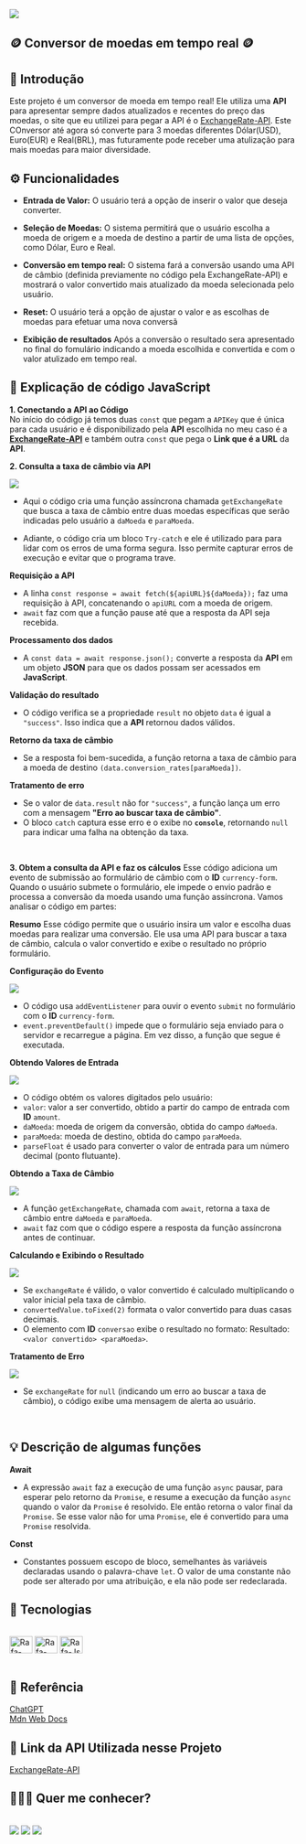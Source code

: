 ![](img/2.png)
## **🪙 Conversor de moedas em tempo real 🪙**
## **📖 Introdução**
Este projeto é um conversor de moeda em tempo real!
Ele utiliza uma **API** para apresentar sempre dados atualizados e recentes do preço das moedas, o site que eu utilizei para pegar a API é o [ExchangeRate-API](https://app.exchangerate-api.com). Este COnversor até agora só converte para 3 moedas diferentes Dólar(USD), Euro(EUR) e Real(BRL), mas futuramente pode receber uma atulização para mais moedas para maior diversidade.

## **⚙️ Funcionalidades**
* **Entrada de Valor:** 
O usuário terá a opção de inserir o valor que deseja converter.

* **Seleção de Moedas:** 
O sistema permitirá que o usuário escolha a moeda de origem e a moeda de destino a partir de uma lista de opções, como Dólar, Euro e Real.

* **Conversão em tempo real:**
 O sistema fará a conversão usando uma API de câmbio (definida previamente no código pela ExchangeRate-API) e mostrará o valor convertido mais atualizado da moeda selecionada pelo usuário.

* **Reset:**
O usuário terá a opção de ajustar o valor e as escolhas de moedas para efetuar uma nova conversã

* **Exibição de resultados**
Após a conversão o resultado sera apresentado no final do fomulário indicando a moeda escolhida e convertida e com o valor atulizado em tempo real.


## **📖 Explicação de código JavaScript**

**1. Conectando a API ao Código**
<br>
No início do código já temos duas `const` que pegam a `APIKey` que é única para cada usuário e é disponibilizado pela **API** escolhida no meu caso é a **[ExchangeRate-API](https://app.exchangerate-api.com)** e também outra `const` que pega o **Link que é a URL** da **API**.

**2. Consulta a taxa de câmbio via API** 

![](img/3.png)

* Aqui o código cria uma função assíncrona chamada `getExchangeRate` que busca a taxa de câmbio entre duas moedas específicas que serão indicadas pelo usuário a `daMoeda` e `paraMoeda`.

* Adiante, o código cria um bloco `Try-catch` e ele é utilizado para para lidar com os erros de uma forma segura. Isso permite capturar erros de execução e evitar que o programa trave.

**Requisição a API**
<br>

* A linha `const response = await fetch(${apiURL}${daMoeda});` faz uma requisição à API, concatenando o `apiURL` com a moeda de origem.
* `await` faz com que a função pause até que a resposta da API seja recebida.

**Processamento dos dados**
<br>

* A `const data = await response.json();` converte a resposta da **API** em um objeto **JSON** para que os dados possam ser acessados em **JavaScript**.

**Validação do resultado**

* O código verifica se a propriedade `result` no objeto `data` é igual a `"success"`. Isso indica que a **API** retornou dados válidos.

**Retorno da taxa de câmbio**
* Se a resposta foi bem-sucedida, a função retorna a taxa de câmbio para a moeda de destino `(data.conversion_rates[paraMoeda])`.

**Tratamento de erro**
* Se o valor de `data.result` não for `"success"`, a função lança um erro com a mensagem **"Erro ao buscar taxa de câmbio"**.
* O bloco `catch` captura esse erro e o exibe no **`console`**, retornando `null` para indicar uma falha na obtenção da taxa.

<br>


**3. Obtem a consulta da API e faz os cálculos**
Esse código adiciona um evento de submissão ao formulário de câmbio com o **ID** `currency-form`. Quando o usuário submete o formulário, ele impede o envio padrão e processa a conversão da moeda usando uma função assíncrona. Vamos analisar o código em partes:

**Resumo**
Esse código permite que o usuário insira um valor e escolha duas moedas para realizar uma conversão. Ele usa uma API para buscar a taxa de câmbio, calcula o valor convertido e exibe o resultado no próprio formulário.


**Configuração do Evento**

![](img/4.png)

* O código usa `addEventListener` para ouvir o evento `submit` no formulário com o **ID** `currency-form`.
* `event.preventDefault()` impede que o formulário seja enviado para o servidor e recarregue a página. Em vez disso, a função que segue é executada.

**Obtendo Valores de Entrada**

![](img/5.png)

* O código obtém os valores digitados pelo usuário:
* `valor`: valor a ser convertido, obtido a partir do campo de entrada com **ID** `amount`.
* `daMoeda`: moeda de origem da conversão, obtida do campo `daMoeda`.
* `paraMoeda`: moeda de destino, obtida do campo `paraMoeda`.
* `parseFloat` é usado para converter o valor de entrada para um número decimal (ponto flutuante).

**Obtendo a Taxa de Câmbio**

![](img/6.png)

* A função `getExchangeRate`, chamada com `await`, retorna a taxa de câmbio entre `daMoeda` e `paraMoeda`.
* `await` faz com que o código espere a resposta da função assíncrona antes de continuar.

**Calculando e Exibindo o Resultado**

![](img/7.png)

* Se `exchangeRate` é válido, o valor convertido é calculado multiplicando o valor inicial pela taxa de câmbio.
* `convertedValue.toFixed(2)` formata o valor convertido para duas casas decimais.
* O elemento com **ID** ``conversao`` exibe o resultado no formato: Resultado: ``<valor convertido> <paraMoeda>``.

**Tratamento de Erro**

![](img/8.png)

* Se `exchangeRate` for `null` (indicando um erro ao buscar a taxa de câmbio), o código exibe uma mensagem de alerta ao usuário.

<br>

## **💡 Descrição de algumas funções**
**Await**

* A expressão `await` faz a execução de uma função `async` pausar, para esperar pelo retorno da `Promise`, e resume a execução da função `async` quando o valor da `Promise` é resolvido. Ele então retorna o valor final da `Promise`. Se esse valor não for uma `Promise`, ele é convertido para uma `Promise` resolvida.

**Const**

* Constantes possuem escopo de bloco, semelhantes às variáveis declaradas usando o palavra-chave `let`. O valor de uma constante não pode ser alterado por uma atribuição, e ela não pode ser redeclarada.

## **🔭 Tecnologias**
 
<div style="display: inline_block"><br>
   <img align="center" alt="Rafa-HTML" height="30" width="40" src="https://raw.githubusercontent.com/devicons/devicon/master/icons/html5/html5-original.svg">
   <img align="center" alt="Rafa-HTML" height="30" width="40" src="https://cdn.jsdelivr.net/gh/devicons/devicon@latest/icons/css3/css3-original.svg">
   <img align="center" alt="Rafa-Js" height="30" width="40" src="https://raw.githubusercontent.com/devicons/devicon/master/icons/javascript/javascript-plain.svg">
   
 
</div>

<br>
 
## **🔎 Referência**
[ChatGPT](https://chatgpt.com/)
<br>
[Mdn Web Docs](https://developer.mozilla.org/pt-BR/)

##

## **📡 Link da API Utilizada nesse Projeto**

[ExchangeRate-API](https://app.exchangerate-api.com)

 
## **🙋🏻‍♀️ Quer me conhecer?**
 <br>
<div>
   <a href="https://instagram.com/emy_bonfimf" target="_blank"><img src="https://img.shields.io/badge/-Instagram-%23E4405F?style=for-the-badge&logo=instagram&logoColor=white" target="_blank"></a>
   <a href="https://www.linkedin.com/in/emilly-bonfim-7709b2303" target="_blank"><img src="https://img.shields.io/badge/-LinkedIn-%230077B5?style=for-the-badge&logo=linkedin&logoColor=white" target="_blank"></a>
    <a href = "mailto:emillykbonfim@gmail.com"><img src="https://img.shields.io/badge/-Gmail-%23333?style=for-the-badge&logo=gmail&logoColor=white" target="_blank"></a>
</div>

